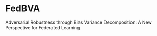 # FedBVA
Adversarial Robustness through Bias Variance Decomposition: A New Perspective for Federated Learning
